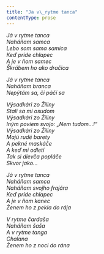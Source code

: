 ```yaml
---
title: "Ja v\_rytme tanca"
contentType: prose
---
```


<section>

_Já v rytme tanca  
Naháňam samca  
Lebo som sama samica  
Keď príde chlapec  
A je v ňom samec  
Škrábem ho ako dračica_

_Já v rytme tanca  
Naháňam branca  
Nepýtám sa, či páčí sa_

_Výsadkári zo Žiliny  
Stali sa mi osudom  
Výsadkári zo Žiliny  
Iným poviem svojo: „Nem tudom…!“  
Výsadkári zo Žiliny  
Majú rudé barety  
A pekné maskáče  
A keď mi odletí  
Tak si dievča popláče  
Skvor jako…_

_Já v rytme tanca  
Naháňam samca  
Naháňam svojho frajára  
Keď príde chlapec  
A je v ňom kanec  
Ženem ho z pekla do rája_

_V rytme čardaša  
Naháňam šaša  
A v rytme tanga  
Chalana  
Ženem ho z noci do rána_

</section>
